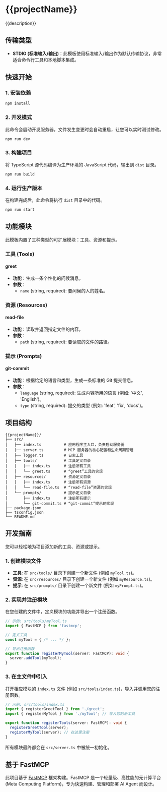 # {{projectName}}

{{description}}

## 传输类型

- **STDIO (标准输入/输出)**：此模板使用标准输入/输出作为默认传输协议，非常适合命令行工具和本地脚本集成。

## 快速开始

### 1. 安装依赖

```bash
npm install
```

### 2. 开发模式

此命令会启动开发服务器，文件发生变更时会自动重启，让您可以实时测试修改。

```bash
npm run dev
```

### 3. 构建项目

将 TypeScript 源代码编译为生产环境的 JavaScript 代码，输出到 `dist` 目录。

```bash
npm run build
```

### 4. 运行生产版本

在构建完成后，此命令将执行 `dist` 目录中的代码。

```bash
npm run start
```

## 功能模块

此模板内置了三种类型的可扩展模块：工具、资源和提示。

### 工具 (Tools)

#### greet

- **功能**：生成一条个性化的问候消息。
- **参数**：
  - `name` (string, required): 要问候的人的姓名。

### 资源 (Resources)

#### read-file

- **功能**：读取并返回指定文件的内容。
- **参数**：
  - `path` (string, required): 要读取的文件的路径。

### 提示 (Prompts)

#### git-commit

- **功能**：根据给定的语言和类型，生成一条标准的 Git 提交信息。
- **参数**：
  - `language` (string, required): 生成内容所用的语言 (例如: '中文', 'English')。
  - `type` (string, required): 提交的类型 (例如: 'feat', 'fix', 'docs')。

## 项目结构

```
{{projectName}}/
├── src/
│   ├── index.ts          # 应用程序主入口，负责启动服务器
│   ├── server.ts         # MCP 服务器的核心配置和生命周期管理
│   ├── logger.ts         # 日志工具
│   ├── tools/            # 工具定义目录
│   │   ├── index.ts      # 注册所有工具
│   │   └── greet.ts      # “greet”工具的实现
│   ├── resources/        # 资源定义目录
│   │   ├── index.ts      # 注册所有资源
│   │   └── read-file.ts  # “read-file”资源的实现
│   └── prompts/          # 提示定义目录
│       ├── index.ts      # 注册所有提示
│       └── git-commit.ts # “git-commit”提示的实现
├── package.json
├── tsconfig.json
└── README.md
```

## 开发指南

您可以轻松地为项目添加新的工具、资源或提示。

### 1. 创建模块文件

-   **工具**: 在 `src/tools/` 目录下创建一个新文件 (例如 `myTool.ts`)。
-   **资源**: 在 `src/resources/` 目录下创建一个新文件 (例如 `myResource.ts`)。
-   **提示**: 在 `src/prompts/` 目录下创建一个新文件 (例如 `myPrompt.ts`)。

### 2. 实现并注册模块

在您创建的文件中，定义模块的功能并导出一个注册函数。

```typescript
// 示例: src/tools/myTool.ts
import { FastMCP } from 'fastmcp';

// 定义工具
const myTool = { /* ... */ };

// 导出注册函数
export function registerMyTool(server: FastMCP): void {
  server.addTool(myTool);
}
```

### 3. 在主文件中引入

打开相应模块的 `index.ts` 文件 (例如 `src/tools/index.ts`)，导入并调用您的注册函数。

```typescript
// 示例: src/tools/index.ts
import { registerGreetTool } from './greet';
import { registerMyTool } from './myTool'; // 导入您的新工具

export function registerTools(server: FastMCP): void {
  registerGreetTool(server);
  registerMyTool(server); // 在这里注册
}
```

所有模块最终都会在 `src/server.ts` 中被统一初始化。

## 基于 FastMCP

此项目基于 [FastMCP](https://github.com/cnpm/fastmcp) 框架构建。FastMCP 是一个轻量级、高性能的元计算平台 (Meta Computing Platform)，专为快速构建、管理和部署 AI Agent 而设计。
